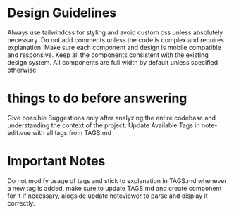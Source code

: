 # Design Guidelines

Always use tailwindcss for styling and avoid custom css unless absolutely necessary.
Do not add comments unless the code is complex and requires explanation.
Make sure each component and design is mobile compatible and responsive.
Keep all the components consistent with the existing design system. All components are full width by default unless specified otherwise.

# things to do before answering

Give possible Suggestions only after analyzing the entire codebase and understanding the context of the project.
Update Available Tags in note-edit.vue with all tags from TAGS.md

# Important Notes

Do not modify usage of tags and stick to explanation in TAGS.md
whenever a new tag is added, make sure to update TAGS.md and create component for it if necessary, alogside update noteviewer to parse and display it correctly.
